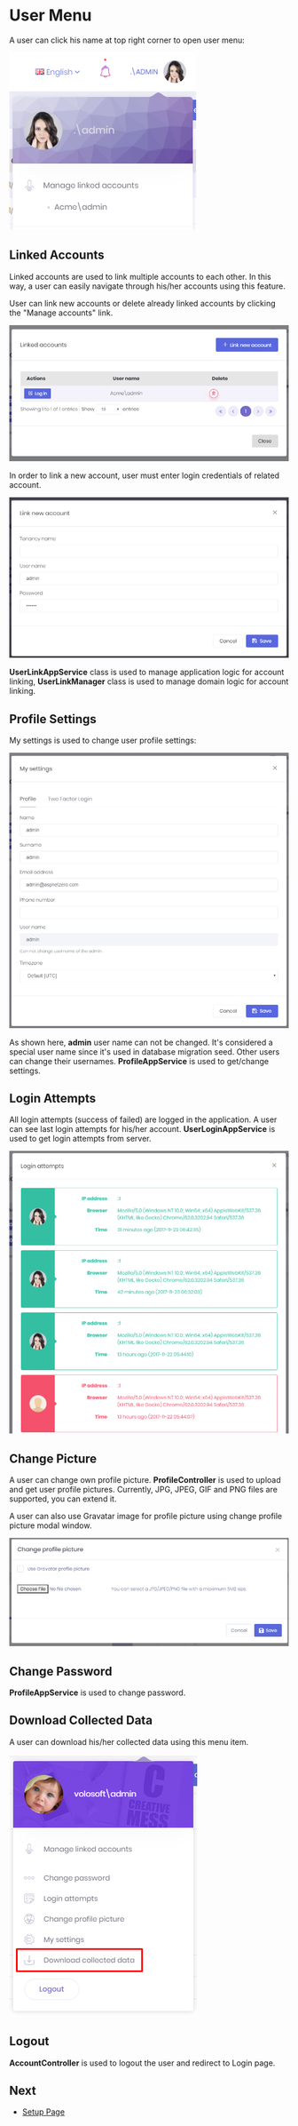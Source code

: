 # User Menu

A user can click his name at top right corner to open user menu:

<img src="images/user-menu-4.png" alt="User menu" class="img-thumbnail" />

## Linked Accounts

Linked accounts are used to link multiple accounts to each other. In this way, a user can easily navigate through his/her accounts using this feature.

User can link new accounts or delete already linked accounts by clicking the "Manage accounts" link.

<img src="images/linked-accounts-3.png" alt="User menu" class="img-thumbnail" />

In order to link a new account, user must enter login credentials of related account.

<img src="images/link-new-account-1.png" alt="link new account" class="img-thumbnail" />

**UserLinkAppService** class is used to manage application logic for account linking, **UserLinkManager** class is used to manage domain logic for account linking.

## Profile Settings

My settings is used to change user profile settings:

<img src="images/user-settings-3.png" alt="User settings" class="img-thumbnail" />

As shown here, **admin** user name can not be changed. It's considered a special user name since it's used in database migration seed. Other users can change their usernames. **ProfileAppService** is used to get/change settings.

## Login Attempts

All login attempts (success of failed) are logged in the application. A user can see last login attempts for his/her account. **UserLoginAppService** is used to get login attempts from server.

<img src="images/login-attempts-1.png" alt="Login attempts" class="img-thumbnail" />

## Change Picture

A user can change own profile picture. **ProfileController** is used to upload and get user profile pictures. Currently, JPG, JPEG, GIF and PNG files are supported, you can extend it.

A user can also use Gravatar image for profile picture using change profile picture modal window.

<img src="images/change-profile-picture.png" alt="Change profile picture" class="img-thumbnail" />

## Change Password

**ProfileAppService** is used to change password.

## Download Collected Data

A user can download his/her collected data using this menu item.

<img src="images/gdpr_download_item.png" alt="Login attempts" class="img-thumbnail" />

## Logout

**AccountController** is used to logout the user and redirect to Login page.

## Next

- [Setup Page](Features-Mvc-Core-Setup-Page)